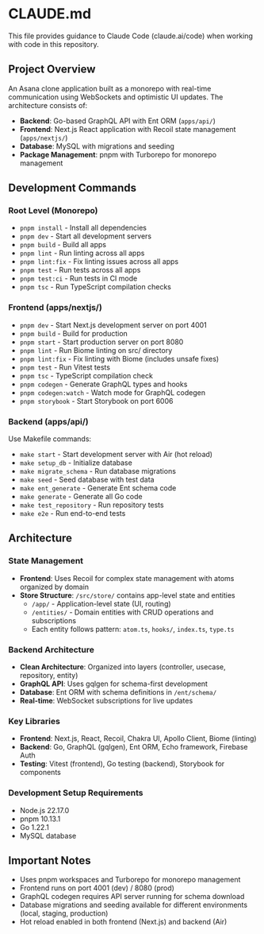 # CLAUDE.md

This file provides guidance to Claude Code (claude.ai/code) when working with code in this repository.

## Project Overview

An Asana clone application built as a monorepo with real-time communication using WebSockets and optimistic UI updates. The architecture consists of:

- **Backend**: Go-based GraphQL API with Ent ORM (`apps/api/`)
- **Frontend**: Next.js React application with Recoil state management (`apps/nextjs/`)
- **Database**: MySQL with migrations and seeding
- **Package Management**: pnpm with Turborepo for monorepo management

## Development Commands

### Root Level (Monorepo)
- `pnpm install` - Install all dependencies
- `pnpm dev` - Start all development servers
- `pnpm build` - Build all apps
- `pnpm lint` - Run linting across all apps
- `pnpm lint:fix` - Fix linting issues across all apps
- `pnpm test` - Run tests across all apps
- `pnpm test:ci` - Run tests in CI mode
- `pnpm tsc` - Run TypeScript compilation checks

### Frontend (apps/nextjs/)
- `pnpm dev` - Start Next.js development server on port 4001
- `pnpm build` - Build for production
- `pnpm start` - Start production server on port 8080
- `pnpm lint` - Run Biome linting on src/ directory
- `pnpm lint:fix` - Fix linting with Biome (includes unsafe fixes)
- `pnpm test` - Run Vitest tests
- `pnpm tsc` - TypeScript compilation check
- `pnpm codegen` - Generate GraphQL types and hooks
- `pnpm codegen:watch` - Watch mode for GraphQL codegen
- `pnpm storybook` - Start Storybook on port 6006

### Backend (apps/api/)
Use Makefile commands:
- `make start` - Start development server with Air (hot reload)
- `make setup_db` - Initialize database
- `make migrate_schema` - Run database migrations
- `make seed` - Seed database with test data
- `make ent_generate` - Generate Ent schema code
- `make generate` - Generate all Go code
- `make test_repository` - Run repository tests
- `make e2e` - Run end-to-end tests

## Architecture

### State Management
- **Frontend**: Uses Recoil for complex state management with atoms organized by domain
- **Store Structure**: `/src/store/` contains app-level state and entities
  - `/app/` - Application-level state (UI, routing)
  - `/entities/` - Domain entities with CRUD operations and subscriptions
  - Each entity follows pattern: `atom.ts`, `hooks/`, `index.ts`, `type.ts`

### Backend Architecture
- **Clean Architecture**: Organized into layers (controller, usecase, repository, entity)
- **GraphQL API**: Uses gqlgen for schema-first development
- **Database**: Ent ORM with schema definitions in `/ent/schema/`
- **Real-time**: WebSocket subscriptions for live updates

### Key Libraries
- **Frontend**: Next.js, React, Recoil, Chakra UI, Apollo Client, Biome (linting)
- **Backend**: Go, GraphQL (gqlgen), Ent ORM, Echo framework, Firebase Auth
- **Testing**: Vitest (frontend), Go testing (backend), Storybook for components

### Development Setup Requirements
- Node.js 22.17.0
- pnpm 10.13.1
- Go 1.22.1
- MySQL database

## Important Notes

- Uses pnpm workspaces and Turborepo for monorepo management
- Frontend runs on port 4001 (dev) / 8080 (prod)
- GraphQL codegen requires API server running for schema download
- Database migrations and seeding available for different environments (local, staging, production)
- Hot reload enabled in both frontend (Next.js) and backend (Air)